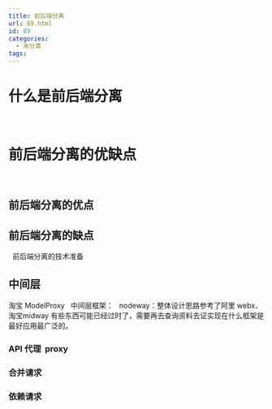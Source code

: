 ```yaml
---
title: 前后端分离
url: 89.html
id: 89
categories:
  - 未分类
tags:
---
```


什么是前后端分离
========

 

前后端分离的优缺点
=========

 

前后端分离的优点
--------

前后端分离的缺点
--------

  前后端分离的技术准备  

中间层
---

淘宝 ModelProxy   中间层框架：   nodeway：整体设计思路参考了阿里 webx、淘宝midway 有些东西可能已经过时了，需要再去查询资料去证实现在什么框架是最好应用最广泛的。

### API 代理  proxy

### 合并请求

### 依赖请求